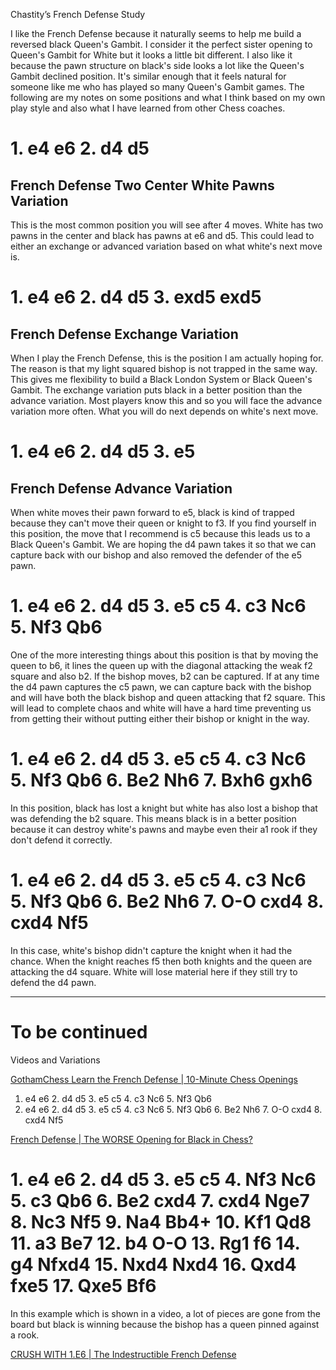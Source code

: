 Chastity’s French Defense Study

I like the French Defense because it naturally seems to help me build a reversed black Queen's Gambit. I consider it the perfect sister opening to Queen's Gambit for White but it looks a little bit different. I also like it because the pawn structure on black's side looks a lot like the Queen's Gambit declined position. It's similar enough that it feels natural for someone like me who has played so many Queen's Gambit games. The following are my notes on some positions and what I think based on my own play style and also what I have learned from other Chess coaches.

# 1. e4 e6 2. d4 d5
## French Defense Two Center White Pawns Variation

This is the most common position you will see after 4 moves. White has two pawns in the center and black has pawns at e6 and d5. This could lead to either an exchange or advanced variation based on what white's next move is.

# 1. e4 e6 2. d4 d5 3. exd5 exd5
## French Defense Exchange Variation

When I play the French Defense, this is the position I am actually hoping for. The reason is that my light squared bishop is not trapped in the same way. This gives me flexibility to build a Black London System or Black Queen's Gambit. The exchange variation puts black in a better position than the advance variation. Most players know this and so you will face the advance variation more often. What you will do next depends on white's next move.

# 1. e4 e6 2. d4 d5 3. e5
## French Defense Advance Variation

When white moves their pawn forward to e5, black is kind of trapped because they can't move their queen or knight to f3. If you find yourself in this position, the move that I recommend is c5 because this leads us to a Black Queen's Gambit. We are hoping the d4 pawn takes it so that we can capture back with our bishop and also removed the defender of the e5 pawn.

# 1. e4 e6 2. d4 d5 3. e5 c5 4. c3 Nc6 5. Nf3 Qb6

One of the more interesting things about this position is that by moving the queen to b6, it lines the queen up with the diagonal attacking the weak f2 square and also b2. If the bishop moves, b2 can be captured. If at any time the d4 pawn captures the c5 pawn, we can capture back with the bishop and will have both the black bishop and queen attacking that f2 square. This will lead to complete chaos and white will have a hard time preventing us from getting their without putting either their bishop or knight in the way.

# 1. e4 e6 2. d4 d5 3. e5 c5 4. c3 Nc6 5. Nf3 Qb6 6. Be2 Nh6 7. Bxh6 gxh6

In this position, black has lost a knight but white has also lost a bishop that was defending the b2 square. This means black is in a better position because it can destroy white's pawns and maybe even their a1 rook if they don't defend it correctly.

# 1. e4 e6 2. d4 d5 3. e5 c5 4. c3 Nc6 5. Nf3 Qb6 6. Be2 Nh6 7. O-O cxd4 8. cxd4 Nf5

In this case, white's bishop didn't capture the knight when it had the chance. When the knight reaches f5 then both knights and the queen are attacking the d4 square. White will lose material here if they still try to defend the d4 pawn.

---

# To be continued

Videos and Variations

[GothamChess Learn the French Defense | 10-Minute Chess Openings](https://youtu.be/5pec-u6PSvA?si=KdyymNUgndhUmiAw)

1. e4 e6 2. d4 d5 3. e5 c5 4. c3 Nc6 5. Nf3 Qb6
1. e4 e6 2. d4 d5 3. e5 c5 4. c3 Nc6 5. Nf3 Qb6 6. Be2 Nh6 7. O-O cxd4 8. cxd4 Nf5


[French Defense | The WORSE Opening for Black in Chess?](https://youtu.be/EfSZELTHoUg?si=M8tS4xRAK0yuDyGu)

# 1. e4 e6 2. d4 d5 3. e5 c5 4. Nf3 Nc6 5. c3 Qb6 6. Be2 cxd4 7. cxd4 Nge7 8. Nc3 Nf5 9. Na4 Bb4+ 10. Kf1 Qd8 11. a3 Be7 12. b4 O-O 13. Rg1 f6 14. g4 Nfxd4 15. Nxd4 Nxd4 16. Qxd4 fxe5 17. Qxe5 Bf6

In this example which is shown in a video, a lot of pieces are gone from the board but black is winning because the bishop has a queen pinned against a rook.



[CRUSH WITH 1.E6 | The Indestructible French Defense](https://youtu.be/192NboTurSI?si=u0ZkqlIJhUkkBI6V)

